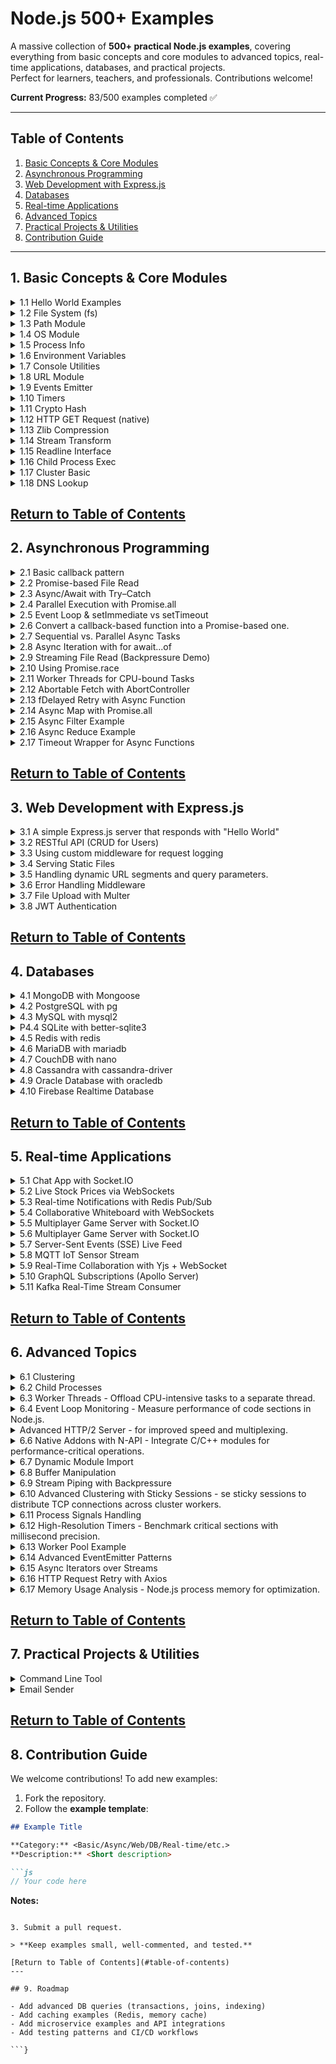 # Node.js 500+ Examples

A massive collection of **500+ practical Node.js examples**, covering everything from basic concepts and core modules to advanced topics, real-time applications, databases, and practical projects.  
Perfect for learners, teachers, and professionals. Contributions welcome!

**Current Progress:** 83/500 examples completed ✅

---

## Table of Contents

1. [Basic Concepts & Core Modules](#1-basic-concepts--core-modules)  
2. [Asynchronous Programming](#2-asynchronous-programming)  
3. [Web Development with Express.js](#3-web-development-with-expressjs)  
4. [Databases](#4-databases)  
5. [Real-time Applications](#5-real-time-applications)  
6. [Advanced Topics](#6-advanced-topics)  
7. [Practical Projects & Utilities](#7-practical-projects--utilities)  
8. [Contribution Guide](#8-contribution-guide)  

---

<a id="1-basic-concepts--core-modules"></a>
## 1. Basic Concepts & Core Modules 

<details>
<summary>1.1 Hello World Examples</summary>

```js
const http = require('http');
const server = http.createServer((req, res) => {
  res.end('Hello World');
});
server.listen(3000, () => console.log('Server running on port 3000'));
```

</details>

<details>
<summary>1.2 File System (fs)</summary>

```js
const fs = require('fs');
fs.readFile('example.txt', 'utf8', (err, data) => {
  if (err) throw err;
  console.log(data);
});
```

</details>

<details>
<summary>1.3 Path Module</summary>

```js
const path = require('path');
const fullPath = path.join(__dirname, 'folder', 'file.txt');
console.log(fullPath);
```

</details>

<!-- Add remaining 47 examples similarly -->


<details>
<summary>1.4 OS Module</summary>

```js
const os = require('os');
console.log('CPU architecture:', os.arch());
console.log('Free memory (MB):', os.freemem() / 1024 / 1024);
console.log('Platform:', os.platform());
```
</details>

<details>
<summary>1.5 Process Info</summary>

```js
console.log('PID:', process.pid);
console.log('Node Version:', process.version);
console.log('Uptime (s):', process.uptime());
```
</details>

<details>
<summary>1.6 Environment Variables</summary>

```js
process.env.MY_APP_MODE = 'development';
console.log('Mode:', process.env.MY_APP_MODE);
```
</details>

<details>
<summary>1.7 Console Utilities</summary>

```js
console.time('Timer');
console.log('Hello Console!');
console.warn('Warning message');
console.error('Error message');
console.timeEnd('Timer');
```
</details>

<details>
<summary>1.8 URL Module</summary>

```js
// Example 8: Parse and format URLs
const { URL } = require('url');
const myURL = new URL('https://example.com/path?name=alice');
console.log(myURL.hostname, myURL.searchParams.get('name'));
```
</details>

<details>
<summary>1.9 Events Emitter</summary>

```js
const EventEmitter = require('events');
const emitter = new EventEmitter();
emitter.on('greet', name => console.log(`Hello, ${name}`));
emitter.emit('greet', 'Node.js');
```
</details>

<details>
<summary>1.10 Timers</summary>

```js
let count = 0;
const id = setInterval(() => {
  console.log('Tick', ++count);
  if (count === 5) clearInterval(id);
}, 1000);
```
</details>

<details>
<summary>1.11 Crypto Hash</summary>

```js
const crypto = require('crypto');
const hash = crypto.createHash('sha256').update('Hello').digest('hex');
console.log(hash);
```
</details>

<details>
<summary>1.12 HTTP GET Request (native)</summary>

```js
const https = require('https');
https.get('https://api.github.com', { headers: { 'User-Agent': 'node' } }, res => {
  console.log('Status:', res.statusCode);
});
```
</details>

<details>
<summary>1.13 Zlib Compression</summary>

```js
const fs = require('fs');
const zlib = require('zlib');
fs.createReadStream('input.txt')
  .pipe(zlib.createGzip())
  .pipe(fs.createWriteStream('input.txt.gz'));
```
</details>

<details>
<summary>1.14 Stream Transform</summary>

```js
const { Transform } = require('stream');
const upper = new Transform({
  transform(chunk, enc, cb) {
    cb(null, chunk.toString().toUpperCase());
  }
});
process.stdin.pipe(upper).pipe(process.stdout);
```
</details>

<details>
<summary>1.15 Readline Interface</summary>

```js
const readline = require('readline').createInterface({
  input: process.stdin,
  output: process.stdout
});
readline.question('Your name? ', name => {
  console.log(`Hello, ${name}!`);
  readline.close();
});
```
</details>

<details>
<summary>1.16 Child Process Exec</summary>

```js
const { exec } = require('child_process');
exec('ls -lh', (err, stdout) => {
  if (err) return console.error(err);
  console.log(stdout);
});
```
</details>

<details>
<summary>1.17 Cluster Basic</summary>

```js
const cluster = require('cluster');
const http = require('http');
const os = require('os');
if (cluster.isPrimary) {
  os.cpus().forEach(() => cluster.fork());
} else {
  http.createServer((_, res) => res.end('Hello from worker')).listen(3000);
}
```
</details>

<details>
<summary>1.18 DNS Lookup</summary>

```js
const dns = require('dns');
dns.lookup('example.com', (err, address) => {
  if (err) throw err;
  console.log('IP address:', address);
});
```
</details>

[Return to Table of Contents](#table-of-contents)
---

<a id="2-asynchronous-programming"></a>
## 2. Asynchronous Programming 

<details>
<summary>2.1 Basic callback pattern</summary>

```js
const fs = require('fs');

console.log('Reading file...');
fs.readFile('example.txt', 'utf8', (err, data) => {
  if (err) return console.error('Error:', err);
  console.log('File content:', data);
});
console.log('This prints first while file is being read.');

```
</details>

<details>
<summary>2.2 Promise-based File Read</summary>

```js
const fs = require('fs').promises;

console.log('Reading file with promises...');
fs.readFile('example.txt', 'utf8')
  .then(data => console.log('Content:', data))
  .catch(err => console.error(err));

```
</details>

<details>
<summary>2.3 Async/Await with Try–Catch</summary>

```js
const fs = require('fs').promises;

async function showFile() {
  try {
    const data = await fs.readFile('example.txt', 'utf8');
    console.log('File data:', data);
  } catch (err) {
    console.error('Read error:', err);
  }
}
showFile();

```
</details>

<details>
<summary>2.4 Parallel Execution with Promise.all</summary>

```js
const fetch = require('node-fetch'); // npm i node-fetch

async function fetchData() {
  const urls = ['https://api.github.com', 'https://jsonplaceholder.typicode.com/todos/1'];
  const results = await Promise.all(urls.map(url => fetch(url).then(r => r.json())));
  console.log('Responses:', results);
}
fetchData();
```
</details>

<details>
<summary>2.5 Event Loop & setImmediate vs setTimeout</summary>

```js
console.log('Start');

setTimeout(() => console.log('Timeout callback'), 0);
setImmediate(() => console.log('Immediate callback'));
process.nextTick(() => console.log('NextTick callback'));

console.log('End');

```
</details>

<details>
<summary>2.6 Convert a callback-based function into a Promise-based one.</summary>

```js
const fs = require('fs');
const util = require('util');
const readFile = util.promisify(fs.readFile);

readFile('example.txt', 'utf8')
  .then(data => console.log('Promisified read:', data))
  .catch(console.error);
```
</details>

<details>
<summary>2.7 Sequential vs. Parallel Async Tasks</summary>

```js
const delay = ms => new Promise(res => setTimeout(res, ms));

async function sequential() {
  console.time('sequential');
  await delay(1000);
  await delay(1000);
  console.timeEnd('sequential');
}

async function parallel() {
  console.time('parallel');
  await Promise.all([delay(1000), delay(1000)]);
  console.timeEnd('parallel');
}

sequential().then(parallel);
```
</details>

<details>
<summary>2.8 Async Iteration with for await...of</summary>

```js
const { Readable } = require('stream');

async function* generate() {
  for (let i = 1; i <= 3; i++) {
    await new Promise(r => setTimeout(r, 500));
    yield i;
  }
}

(async () => {
  for await (const num of generate()) {
    console.log('Number:', num);
  }
})();
```
</details>

<details>
<summary>2.9 Streaming File Read (Backpressure Demo)</summary>

```js
const fs = require('fs');

const stream = fs.createReadStream('bigfile.txt', { encoding: 'utf8' });
stream.on('data', chunk => console.log('Chunk length:', chunk.length));
stream.on('end', () => console.log('Stream finished'));
```
</details>

<details>
<summary>2.10 Using Promise.race</summary>

```js
const slow = new Promise(res => setTimeout(() => res('slow done'), 2000));
const fast = new Promise(res => setTimeout(() => res('fast done'), 500));

Promise.race([slow, fast]).then(result => console.log('Winner:', result));
```
</details>

<details>
<summary>2.11 Worker Threads for CPU-bound Tasks</summary>

```js
// worker.js
const { parentPort } = require('worker_threads');
let sum = 0;
for (let i = 0; i < 1e8; i++) sum += i;
parentPort.postMessage(sum);

// main.js
const { Worker } = require('worker_threads');
new Worker('./worker.js').on('message', msg => console.log('Sum:', msg));

```
</details>

<details>
<summary>2.12 Abortable Fetch with AbortController</summary>

```js
const fetch = require('node-fetch'); // npm i node-fetch
const controller = new AbortController();
const signal = controller.signal;

setTimeout(() => controller.abort(), 1000); // cancel after 1s

fetch('https://httpbin.org/delay/5', { signal })
  .then(res => res.text())
  .then(console.log)
  .catch(err => console.error('Fetch aborted:', err.name));

```
</details>

<details>
<summary>2.13 fDelayed Retry with Async Function</summary>

```js
async function retry(fn, retries = 3, delay = 500) {
  for (let i = 0; i < retries; i++) {
    try {
      return await fn();
    } catch (err) {
      console.log(`Attempt ${i + 1} failed`);
      if (i < retries - 1) await new Promise(r => setTimeout(r, delay));
    }
  }
}

retry(() => Promise.reject('Fail')).catch(err => console.error('All attempts failed:', err));
```
</details>

<details>
<summary>2.14 Async Map with Promise.all</summary>

```js
async function asyncDouble(n) {
  return new Promise(res => setTimeout(() => res(n * 2), 300));
}

async function run() {
  const numbers = [1, 2, 3];
  const doubled = await Promise.all(numbers.map(asyncDouble));
  console.log('Doubled:', doubled);
}

run();
```
</details>

<details>
<summary>2.15 Async Filter Example</summary>

```js
async function isEvenAsync(n) {
  await new Promise(r => setTimeout(r, 100));
  return n % 2 === 0;
}

async function filterAsync(arr, fn) {
  const results = await Promise.all(arr.map(fn));
  return arr.filter((_, i) => results[i]);
}

filterAsync([1,2,3,4,5], isEvenAsync).then(console.log); // [2,4]

```
</details>

<details>
<summary>2.16 Async Reduce Example</summary>

```js
async function sumAsync(arr) {
  let total = 0;
  for (const num of arr) {
    total += await Promise.resolve(num);
  }
  return total;
}

sumAsync([1,2,3,4]).then(console.log); // 10

```
</details>

<details>
<summary>2.17 Timeout Wrapper for Async Functions</summary>

```js
function withTimeout(fn, ms) {
  return Promise.race([
    fn(),
    new Promise((_, rej) => setTimeout(() => rej(new Error('Timeout')), ms))
  ]);
}

withTimeout(() => new Promise(res => setTimeout(() => res('Done'), 2000)), 1000)
  .then(console.log)
  .catch(err => console.error(err.message)); // Timeout

```
</details>

<!-- Add remaining async examples -->

[Return to Table of Contents](#table-of-contents)
---

<a id="3-web-development-with-expressjs"></a>
## 3. Web Development with Express.js 

<details>
<summary>3.1 A simple Express.js server that responds with "Hello World"</summary>

```js
const express = require('express');
const app = express();
const PORT = 3000;

app.get('/', (req, res) => {
  res.send('Hello World');
});

app.listen(PORT, () => console.log(`Server running on http://localhost:${PORT}`));
```

</details>

<details>
<summary>3.2 RESTful API (CRUD for Users)</summary>

```js
const express = require('express');
const app = express();
app.use(express.json());

let users = [{ id: 1, name: 'Alice' }];

app.get('/users', (req, res) => res.json(users));
app.post('/users', (req, res) => {
  const user = { id: Date.now(), name: req.body.name };
  users.push(user);
  res.status(201).json(user);
});
app.put('/users/:id', (req, res) => {
  const user = users.find(u => u.id == req.params.id);
  if (!user) return res.sendStatus(404);
  user.name = req.body.name;
  res.json(user);
});
app.delete('/users/:id', (req, res) => {
  users = users.filter(u => u.id != req.params.id);
  res.sendStatus(204);
});

app.listen(3000, () => console.log('API ready on http://localhost:3000'));
```

</details>


<details>
<summary>3.3 Using custom middleware for request logging</summary>

```js
const express = require('express');
const app = express();

// Custom middleware
app.use((req, res, next) => {
  console.log(`${req.method} ${req.url}`);
  next();
});

app.get('/', (req, res) => res.send('Middleware in action!'));

app.listen(3000, () => console.log('Server running with middleware'));

```

</details>


<details>
<summary>3.4 Serving Static Files</summary>

```js
const express = require('express');
const path = require('path');
const app = express();

app.use(express.static(path.join(__dirname, 'public')));

app.listen(3000, () => console.log('Static server at http://localhost:3000'));

```

</details>


<details>
<summary>3.5 Handling dynamic URL segments and query parameters.</summary>

```js
const express = require('express');
const app = express();

app.get('/user/:id', (req, res) => {
  const { id } = req.params;
  const { search } = req.query; // e.g. /user/42?search=books
  res.send(`User ID: ${id}, Search: ${search || 'none'}`);
});

app.listen(3000, () => console.log('Listening on http://localhost:3000'));

```

</details>


</details>


<details>

<summary>3.6 Error Handling Middleware</summary>

```js
const express = require('express');
const app = express();

app.get('/fail', (req, res, next) => {
  const err = new Error('Something went wrong!');
  err.status = 500;
  next(err);
});

// Error handler
app.use((err, req, res, next) => {
  res.status(err.status || 500).json({ message: err.message });
});

app.listen(3000, () => console.log('Error handling example running'));

```

</details>

</details>


<details>
<summary>3.7 File Upload with Multer</summary>

```js
const express = require('express');
const multer = require('multer');
const upload = multer({ dest: 'uploads/' });
const app = express();

app.post('/upload', upload.single('file'), (req, res) => {
  res.send(`File uploaded: ${req.file.originalname}`);
});

app.listen(3000, () => console.log('Upload server ready at /upload'));

```

</details>

</details>


<details>
<summary>3.8 JWT Authentication</summary>

```js
const express = require('express');
const jwt = require('jsonwebtoken');
const app = express();
app.use(express.json());

const SECRET = 'mysecret';

// Login to get token
app.post('/login', (req, res) => {
  const user = { id: 1, name: 'Alice' };
  const token = jwt.sign(user, SECRET, { expiresIn: '1h' });
  res.json({ token });
});

// Protected route
app.get('/profile', (req, res) => {
  const authHeader = req.headers['authorization'];
  const token = authHeader && authHeader.split(' ')[1];
  if (!token) return res.sendStatus(401);

  jwt.verify(token, SECRET, (err, user) => {
    if (err) return res.sendStatus(403);
    res.json({ message: 'Welcome!', user });
  });
});

app.listen(3000, () => console.log('JWT example running on /login and /profile'));

```

</details>

</details>

<!-- Add remaining Express examples -->

[Return to Table of Contents](#table-of-contents)
---

<a id="4-databases"></a>
## 4. Databases 

<details>
<summary>4.1 MongoDB with Mongoose</summary>

```js
// Install: npm i mongoose
const mongoose = require('mongoose');

mongoose.connect('mongodb://127.0.0.1:27017/mydb');

const User = mongoose.model('User', new mongoose.Schema({ name: String }));

(async () => {
  const user = await User.create({ name: 'Alice' });
  console.log('Saved:', user);
  const all = await User.find();
  console.log('All users:', all);
})();

```

</details>

<details>
<summary>4.2 PostgreSQL with pg</summary>

```js
// Install: npm i pg
const { Client } = require('pg');

const client = new Client({
  connectionString: 'postgresql://postgres:password@localhost:5432/mydb'
});

(async () => {
  await client.connect();
  const res = await client.query('SELECT NOW() AS current_time');
  console.log(res.rows[0]);
  await client.end();
})();

```

</details>

<details>
<summary>4.3 MySQL with mysql2</summary>

```js
// Install: npm i mysql2
const mysql = require('mysql2/promise');

(async () => {
  const conn = await mysql.createConnection({ host: 'localhost', user: 'root', database: 'test' });
  const [rows] = await conn.execute('SELECT 1 + 1 AS result');
  console.log('Query result:', rows[0].result);
  await conn.end();
})();

```

</details>

<details>
<summary>P4.4 SQLite with better-sqlite3</summary>

```js
// Install: npm i better-sqlite3
const Database = require('better-sqlite3');
const db = new Database('example.db');

db.prepare('CREATE TABLE IF NOT EXISTS notes (id INTEGER PRIMARY KEY, text TEXT)').run();
db.prepare('INSERT INTO notes (text) VALUES (?)').run('Hello SQLite');
const rows = db.prepare('SELECT * FROM notes').all();
console.log(rows);

```

</details>

<details>
<summary>4.5 Redis with redis</summary>

```js
// Install: npm i redis
const { createClient } = require('redis');

(async () => {
  const client = createClient();
  await client.connect();

  await client.set('greeting', 'Hello Redis!');
  const val = await client.get('greeting');
  console.log('Stored value:', val);

  await client.quit();
})();

```

</details>


<details>
<summary>4.6 MariaDB with mariadb</summary>

```js
// Install: npm i mariadb
const mariadb = require('mariadb');

(async () => {
  const pool = mariadb.createPool({ host: 'localhost', user: 'root', password: '', database: 'test' });
  const conn = await pool.getConnection();
  const rows = await conn.query('SELECT NOW() AS time');
  console.log('Current time:', rows[0].time);
  conn.release();
  pool.end();
})();

```

</details>

<details>
<summary>4.7 CouchDB with nano</summary>

```js
// Install: npm i nano
const nano = require('nano')('http://admin:password@localhost:5984');

(async () => {
  const db = nano.db.use('mydb');
  await db.insert({ type: 'note', text: 'Hello CouchDB' }, 'note1');
  const doc = await db.get('note1');
  console.log('Fetched doc:', doc);
})();

```

</details>


<details>
<summary>4.8 Cassandra with cassandra-driver</summary>

```js
// Install: npm i cassandra-driver
const cassandra = require('cassandra-driver');

(async () => {
  const client = new cassandra.Client({ contactPoints: ['127.0.0.1'], localDataCenter: 'datacenter1', keyspace: 'test' });
  const result = await client.execute('SELECT release_version FROM system.local');
  console.log('Cassandra version:', result.rows[0].release_version);
  await client.shutdown();
})();

```

</details>


<details>
<summary>4.9 Oracle Database with oracledb</summary>

```js
// Install: npm i oracledb
const oracledb = require('oracledb');

(async () => {
  const conn = await oracledb.getConnection({ user: 'system', password: 'password', connectionString: 'localhost/XE' });
  const result = await conn.execute('SELECT SYSDATE FROM dual');
  console.log('Current date:', result.rows[0][0]);
  await conn.close();
})();

```

</details>


<details>
<summary>4.10 Firebase Realtime Database</summary>

```js
// Install: npm i firebase
import { initializeApp } from 'firebase/app';
import { getDatabase, ref, set, get } from 'firebase/database';

const firebaseConfig = { /* your config */ };
const app = initializeApp(firebaseConfig);
const db = getDatabase(app);

(async () => {
  await set(ref(db, 'messages/msg1'), { text: 'Hello Firebase' });
  const snapshot = await get(ref(db, 'messages/msg1'));
  console.log('Data:', snapshot.val());
})();

```

</details>



[Return to Table of Contents](#table-of-contents)
---

<a id="5-real-time-applications"></a>
## 5. Real-time Applications 

<details>
<summary>5.1 Chat App with Socket.IO</summary>

```js
// Install: npm i express socket.io
const express = require('express');
const http = require('http');
const { Server } = require('socket.io');

const app = express();
const server = http.createServer(app);
const io = new Server(server);

io.on('connection', socket => {
  console.log('User connected');
  socket.on('chat message', msg => io.emit('chat message', msg));
});

server.listen(3000, () => console.log('Chat server on http://localhost:3000'));

```

</details>

<details>
<summary>5.2 Live Stock Prices via WebSockets</summary>

```js
// Install: npm i ws
const WebSocket = require('ws');
const wss = new WebSocket.Server({ port: 8080 });

setInterval(() => {
  const price = (100 + Math.random() * 10).toFixed(2);
  wss.clients.forEach(client => client.send(JSON.stringify({ symbol: 'AAPL', price })));
}, 2000);

console.log('Stock price server running on ws://localhost:8080');

```

</details>

<details>
<summary>5.3 Real-time Notifications with Redis Pub/Sub</summary>

```js
// Install: npm i express socket.io redis
const express = require('express');
const http = require('http');
const { Server } = require('socket.io');
const { createClient } = require('redis');

const app = express();
const server = http.createServer(app);
const io = new Server(server);
const subscriber = createClient();

(async () => {
  await subscriber.connect();
  await subscriber.subscribe('notifications', msg => io.emit('notify', msg));
})();

server.listen(4000, () => console.log('Notifications server running'));

```

</details>


<details>
<summary>5.4 Collaborative Whiteboard with WebSockets</summary>

```js
// Install: npm i express ws
const express = require('express');
const http = require('http');
const WebSocket = require('ws');

const app = express();
const server = http.createServer(app);
const wss = new WebSocket.Server({ server });

wss.on('connection', ws =>
  ws.on('message', data =>
    wss.clients.forEach(client => client.send(data))
  )
);

server.listen(3001, () => console.log('Whiteboard server running'));

```

</details>


<details>
<summary>5.5 Multiplayer Game Server with Socket.IO</summary>

```js
// Install: npm i express socket.io
const express = require('express');
const http = require('http');
const { Server } = require('socket.io');

const app = express();
const server = http.createServer(app);
const io = new Server(server);

let players = {};

io.on('connection', socket => {
  players[socket.id] = { x: 0, y: 0 };
  socket.emit('init', players);

  socket.on('move', data => {
    players[socket.id] = data;
    io.emit('update', players);
  });

  socket.on('disconnect', () => delete players[socket.id]);
});

server.listen(5000, () => console.log('Game server running'));

```

</details>



<details>
<summary>5.6 Multiplayer Game Server with Socket.IO</summary>

```js
// Install: npm i express socket.io
const express = require('express');
const http = require('http');
const { Server } = require('socket.io');

const app = express();
const server = http.createServer(app);
const io = new Server(server);

io.on('connection', socket => {
  socket.on('location', coords => {
    // broadcast updated GPS coordinates to all clients
    io.emit('location-update', coords);
  });
});

server.listen(3002, () => console.log('Location tracking server running'));

```
</details>

<details>
<summary>5.7 Server-Sent Events (SSE) Live Feed</summary>

```js
// No extra package required
const express = require('express');
const app = express();

app.get('/stream', (req, res) => {
  res.writeHead(200, {
    'Content-Type': 'text/event-stream',
    'Cache-Control': 'no-cache',
    'Connection': 'keep-alive'
  });
  setInterval(() => {
    res.write(`data: ${new Date().toISOString()}\n\n`);
  }, 1000);
});

app.listen(3003, () => console.log('SSE server on http://localhost:3003/stream'));

```
</details>

<details>
<summary>5.8 MQTT IoT Sensor Stream</summary>

```js
// Install: npm i mqtt
const mqtt = require('mqtt');
const client = mqtt.connect('mqtt://test.mosquitto.org');

client.on('connect', () => {
  setInterval(() => {
    const temp = (20 + Math.random() * 5).toFixed(1);
    client.publish('sensors/temperature', temp);
  }, 3000);
});

client.on('message', (topic, msg) => console.log(topic, msg.toString()));
client.subscribe('sensors/temperature');

```
</details>

<details>
<summary>5.9 Real-Time Collaboration with Yjs + WebSocket</summary>

```js
// Install: npm i express ws y-websocket
const http = require('http');
const WebSocket = require('ws');
const setupWSConnection = require('y-websocket/bin/utils').setupWSConnection;

const server = http.createServer();
const wss = new WebSocket.Server({ server });

wss.on('connection', (ws, req) => {
  setupWSConnection(ws, req);
});

server.listen(1234, () => console.log('Yjs collaborative editing server running'));

```
</details>

<details>
<summary>5.10 GraphQL Subscriptions (Apollo Server)</summary>

```js
// Install: npm i apollo-server graphql graphql-subscriptions
const { ApolloServer, gql, PubSub } = require('apollo-server');
const pubsub = new PubSub();

const typeDefs = gql`
  type Query { _: Boolean }
  type Subscription { time: String }
`;

const resolvers = {
  Subscription: {
    time: { subscribe: () => setInterval(() => pubsub.publish('TIME', { time: new Date().toISOString() }), 1000) || pubsub.asyncIterator('TIME') }
  }
};

new ApolloServer({ typeDefs, resolvers }).listen(4000, () =>
  console.log('GraphQL subscription server running')
);

```
</details>

<details>
<summary>5.11 Kafka Real-Time Stream Consumer</summary>

```js
// Install: npm i kafkajs
const { Kafka } = require('kafkajs');
const kafka = new Kafka({ brokers: ['localhost:9092'] });
const consumer = kafka.consumer({ groupId: 'realtime-group' });

(async () => {
  await consumer.connect();
  await consumer.subscribe({ topic: 'events' });
  await consumer.run({
    eachMessage: async ({ topic, message }) =>
      console.log(`Received: ${message.value.toString()}`)
  });
})();

```
</details>


[Return to Table of Contents](#table-of-contents)
---

<a id="6-advanced-topics"></a>
## 6. Advanced Topics 

<details>
<summary>6.1 Clustering</summary>

```js
// Example: Basic cluster setup
const cluster = require('cluster');
const http = require('http');
const numCPUs = require('os').cpus().length;

if (cluster.isMaster) {
  for (let i = 0; i < numCPUs; i++) cluster.fork();
} else {
  http.createServer((req, res) => res.end('Hello from worker')).listen(3000);
}
```

</details>

<details>
<summary>6.2 Child Processes</summary>

```js
// Example: Spawn child process
const { spawn } = require('child_process');
const ls = spawn('ls', ['-lh']);
ls.stdout.on('data', data => console.log(`Output: ${data}`));
```

</details>

<details>
<summary>6.3 Worker Threads - Offload CPU-intensive tasks to a separate thread.</summary>

```js
const { Worker, isMainThread, parentPort } = require('worker_threads');

if (isMainThread) {
  const worker = new Worker(__filename);
  worker.on('message', msg => console.log('From worker:', msg));
} else {
  parentPort.postMessage('Hello from worker thread!');
}
```

</details>

<details>
<summary>6.4 Event Loop Monitoring - Measure performance of code sections in Node.js. </summary>

```js
const { performance, PerformanceObserver } = require('perf_hooks');

const obs = new PerformanceObserver((items) => console.log(items.getEntries()));
obs.observe({ entryTypes: ['measure'] });

performance.mark('A');
// Simulate heavy task
for (let i = 0; i < 1e6; i++) {}
performance.mark('B');
performance.measure('Loop duration', 'A', 'B');
```

</details>

<details>
<summary>Advanced HTTP/2 Server - for improved speed and multiplexing.</summary>

```js
const http2 = require('http2');
const server = http2.createServer((req, res) => {
  res.end('Hello HTTP/2');
});

server.listen(3000, () => console.log('HTTP/2 server running on port 3000'));
```

</details>

<details>
<summary>6.6 Native Addons with N-API - Integrate C/C++ modules for performance-critical operations.</summary>

```js
// Example assumes pre-built native addon: myaddon.node
const addon = require('./build/Release/myaddon.node');
console.log('Result from native addon:', addon.hello());
```

</details>

<details>
<summary>6.7 Dynamic Module Import</summary>

```js
(async () => {
  const { join } = await import('path');
  console.log(join('folder', 'file.txt'));
})();
```

</details>

<details>
<summary>6.8 Buffer Manipulation</summary>

```js
const buf = Buffer.from('Hello Node.js');
console.log(buf.toString());       // Output: Hello Node.js
console.log(buf.toJSON());         // Output: JSON representation

```

</details>

<details>
<summary>6.9 Stream Piping with Backpressure </summary>

```js
const fs = require('fs');
const zlib = require('zlib');

fs.createReadStream('input.txt')
  .pipe(zlib.createGzip())
  .pipe(fs.createWriteStream('input.txt.gz'));

```

</details>

<details>
<summary>6.10 Advanced Clustering with Sticky Sessions - se sticky sessions to distribute TCP connections across cluster workers.</summary>

```js
const cluster = require('cluster');
const http = require('http');
const net = require('net');

if (cluster.isMaster) {
  const workers = [];
  const numCPUs = require('os').cpus().length;
  for (let i = 0; i < numCPUs; i++) workers.push(cluster.fork());

  const server = net.createServer({ pauseOnConnect: true }, (socket) => {
    const worker = workers[socket.remotePort % numCPUs];
    worker.send('socket', socket);
  });
  server.listen(3000);
} else {
  process.on('message', (msg, socket) => {
    if (msg === 'socket') {
      socket.resume();
      socket.end('Handled by worker ' + process.pid);
    }
  });
}

```

</details>

<details>
<summary>6.11 Process Signals Handling </summary>

```js
process.on('SIGINT', () => {
  console.log('Received SIGINT. Exiting gracefully.');
  process.exit(0);
});

```

</details>

<details>
<summary>6.12 High-Resolution Timers - Benchmark critical sections with millisecond precision. </summary>

```js
const { performance } = require('perf_hooks');
const start = performance.now();
for(let i=0;i<1e6;i++){}
console.log('Loop took:', performance.now() - start, 'ms');

```

</details>

<details>
<summary>6.13 Worker Pool Example </summary>

```js
const { Worker } = require('worker_threads');

function runTask(task) {
  return new Promise((resolve, reject) => {
    const worker = new Worker('./worker.js', { workerData: task });
    worker.on('message', resolve);
    worker.on('error', reject);
  });
}

(async () => {
  const result = await runTask({ number: 42 });
  console.log(result);
})();

```

</details>

<details>
<summary>6.14 Advanced EventEmitter Patterns </summary>

```js
const { EventEmitter } = require('events');

class MyEmitter extends EventEmitter {
  async emitAsync(event, ...args) {
    const listeners = this.listeners(event);
    for(const listener of listeners) await listener(...args);
  }
}

const emitter = new MyEmitter();
emitter.on('data', async msg => console.log('Received:', msg));
emitter.emitAsync('data', 'Hello Advanced');

```

</details>

<details>
<summary>6.15 Async Iterators over Streams </summary>

```js
const fs = require('fs');

(async () => {
  for await (const chunk of fs.createReadStream('file.txt')) {
    console.log(chunk.toString());
  }
})();

```

</details>

<details>
<summary>6.16 HTTP Request Retry with Axios </summary>

```js
const axios = require('axios');

async function fetchWithRetry(url, retries=3) {
  for(let i=0; i<retries; i++){
    try { return await axios.get(url); }
    catch(e){ if(i===retries-1) throw e; }
  }
}

fetchWithRetry('https://api.github.com').then(res => console.log(res.status));

```

</details>

<details>
<summary>6.17 Memory Usage Analysis - Node.js process memory for optimization.</summary>

```js
console.log('Memory Usage:', process.memoryUsage());

```

</details>


<!-- Add remaining advanced examples -->

[Return to Table of Contents](#table-of-contents)
---

<a id="7-practical-projects--utilities"></a>
## 7. Practical Projects & Utilities 

<details>
<summary>Command Line Tool</summary>

```js
// Example: Simple CLI
const args = process.argv.slice(2);
console.log(`Hello ${args[0] || 'World'}`);
```

</details>

<details>
<summary>Email Sender</summary>

```js
// Example: Send email with Nodemailer
const nodemailer = require('nodemailer');
const transporter = nodemailer.createTransport({ /* config */ });
transporter.sendMail({ from:'you@domain.com', to:'user@domain.com', subject:'Test', text:'Hello' });
```

</details>

<!-- Add remaining project examples -->

[Return to Table of Contents](#table-of-contents)
---

<a id="8-Contribution-guide"></a>
## 8. Contribution Guide

We welcome contributions! To add new examples:  

1. Fork the repository.  
2. Follow the **example template**:

```markdown
## Example Title

**Category:** <Basic/Async/Web/DB/Real-time/etc.>  
**Description:** <Short description>  

```js
// Your code here
```

**Notes:** <Optional explanation>
```

3. Submit a pull request.  

> **Keep examples small, well-commented, and tested.**

[Return to Table of Contents](#table-of-contents)
---

## 9. Roadmap

- Add advanced DB queries (transactions, joins, indexing)  
- Add caching examples (Redis, memory cache)  
- Add microservice examples and API integrations  
- Add testing patterns and CI/CD workflows  

```}
